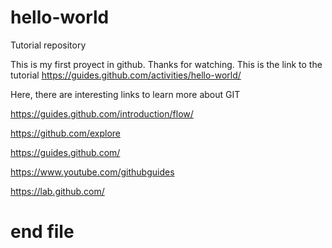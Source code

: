 # hello-world
Tutorial repository

This is my first proyect in github. Thanks for watching.
This is the link to the tutorial
https://guides.github.com/activities/hello-world/

Here, there are interesting links to learn more about GIT

https://guides.github.com/introduction/flow/

https://github.com/explore

https://guides.github.com/

https://www.youtube.com/githubguides

https://lab.github.com/

# end file
